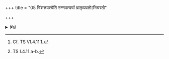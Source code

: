 +++
title = "05 त्रिंशत्त्रयश्चेति रुग्णवत्यर्चा भ्रातृव्यवतोऽभिचरतो"

+++

<details><summary>थिते</summary>

5. In the case of a sacrificer having an enemy or a sacrificer practising black magic, he should take (the Āgrayaṇa scoop) with a verse containing a word derived from the root ruj[^1] viz. triṁśat trayaśca.[^2]  

[^1]: Cf. TS VI.4.11.1.  

[^2]: TS I.4.11.a-b.  
</details>
